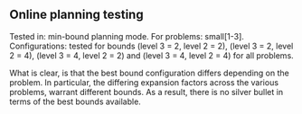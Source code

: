 Online planning testing
-----------------------

Tested in: min-bound planning mode.
For problems: small[1-3].
Configurations: tested for bounds (level 3 = 2, level 2 = 2), (level 3 = 2, level 2 = 4), (level 3 = 4, level 2 = 2) and (level 3 = 4, level 2 = 4) for all problems.

What is clear, is that the best bound configuration differs depending on the problem.
In particular, the differing expansion factors across the various problems, warrant different bounds.
As a result, there is no silver bullet in terms of the best bounds available.